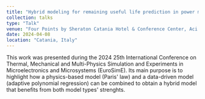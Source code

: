 ```yaml
---
title: "Hybrid modeling for remaining useful life prediction in power module prognosis"
collection: talks
type: "Talk"
venue: "Four Points by Sheraton Catania Hotel & Conference Center, Aci Castello"
date: 2024-04-08
location: "Catania, Italy"
---
```


This work was presented during the 2024 25th International Conference on Thermal, Mechanical and Multi-Physics Simulation and Experiments in Microelectronics and Microsystems (EuroSimE). Its main purpose is to highlight how a physics-based model (Paris' law) and a data-driven model (adaptive polynomial regression) can be combined to obtain a hybrid model that benefits from both model types' strenghts. 

